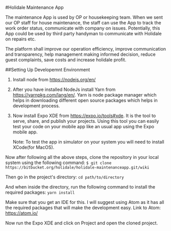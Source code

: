 #Holidale Maintenance App

The maintenance App is used by OP or housekeeping team. When we sent our OP staff for house maintenance, the staff can use the App to track the work order status, communicate with company on issues. Potentially, this App could be used by third party handyman to communicate with Holidale on repairs etc.

The platform shall improve our operation efficiency, improve communication and transparency, help management making informed decision, reduce guest complaints, save costs and increase holidale profit.

##Setting Up Developemnt Environment

 1. Install node from https://nodejs.org/en/
 
 2. After you have installed NodeJs install Yarn from https://yarnpkg.com/lang/en/.
    Yarn is node package manager which helps in downloading different open source packages which helps in development process.
 
 3. Now install Expo XDE from https://expo.io/tools#xde.
    It is the tool to serve, share, and publish your projects. Using this tool you can easily test your code on your mobile app like an usual app using the Expo mobile app.
	
    Note: To test the app in simulator on your system you will need to install XCode(for MacOS).
 
Now after following all the above steps, clone the repository in your local system using the following command:
 `$ git clone https://bitbucket.org/holidale/holidale-maintenanceapp.git/wiki`
 
 Then go in the project's directory:
 `cd path/to/directory`
 
 And when inside the directory, run the following command to install the required packages:
 `yarn install`
 
Make sure that you get an IDE for this. I will suggest using Atom as it has all the required packages that will make the development easy.
  Link to Atom: https://atom.io/
  
 Now run the Expo XDE and click on Project and open the cloned project. 
